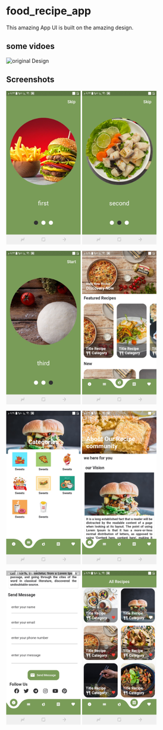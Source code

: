 # food_recipe_app

This amazing App UI is built on the amazing design.

## some vidoes
<!-- record_1 -->
![original Design](https://github.com/ahmedeidd/News_EID_app/blob/master/screenshots/record_1.gif "Design")


## Screenshots

<img src="screenshots/screenshot_1.jpg" width="200">  <img src="screenshots/screenshot_2.jpg" width="200"> 
 
<img src="screenshots/screenshot_3.jpg" width="200">  <img src="screenshots/screenshot_4.jpg" width="200">  

<img src="screenshots/screenshot_5.jpg" width="200">   <img src="screenshots/screenshot_6.jpg" width="200">

<img src="screenshots/screenshot_7.jpg" width="200">   <img src="screenshots/screenshot_8.jpg" width="200">
